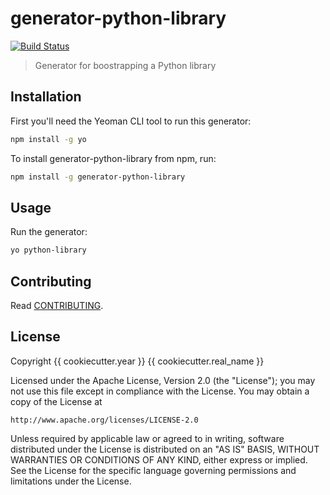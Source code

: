 # generator-python-library

[![Build Status](https://secure.travis-ci.org/hbetts/generator-python-library.png?branch=master)](https://travis-ci.org/hbetts/generator-python-library)

> Generator for boostrapping a Python library

## Installation

First you'll need the Yeoman CLI tool to run this generator:

```bash
npm install -g yo
```

To install generator-python-library from npm, run:

```bash
npm install -g generator-python-library
```

## Usage

Run the generator:

```bash
yo python-library
```

## Contributing

Read [CONTRIBUTING](CONTRIBUTING.md).

## License

Copyright {{ cookiecutter.year }} {{ cookiecutter.real_name }}

Licensed under the Apache License, Version 2.0 (the "License");
you may not use this file except in compliance with the License.
You may obtain a copy of the License at

	http://www.apache.org/licenses/LICENSE-2.0

Unless required by applicable law or agreed to in writing, software
distributed under the License is distributed on an "AS IS" BASIS,
WITHOUT WARRANTIES OR CONDITIONS OF ANY KIND, either express or implied.
See the License for the specific language governing permissions and
limitations under the License.

